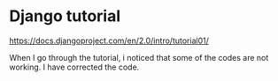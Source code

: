 # Django tutorial

https://docs.djangoproject.com/en/2.0/intro/tutorial01/

When I go through the tutorial, i noticed that some of the codes are not working. I have corrected the code.
